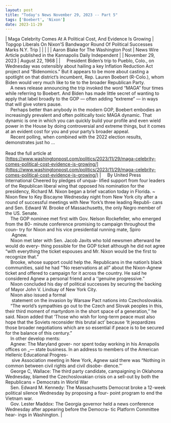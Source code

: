 ```yaml
---
layout: post
title: "Today's News November 29, 2023 -- Part 5"
tags: ['Boebert', 'Nixon']
date: 2023-11-29
---
```


| Maga Celebrity Comes At A Political Cost, And Evidence Is Growing | Topgop Liberals On Nixon’S Bandwagor   Round Of Political Successes Marks N.Y. Trip  |
|  |  |
| Aaron Blake for The Washington Post | News Wire Article published in the Kannapolis Daily Independent |
| November 29, 2023 | August 22, 1968 |
| &nbsp;&nbsp;&nbsp;&nbsp;President Biden’s trip to Pueblo, Colo., on Wednesday was ostensibly about hailing a key Inflation Reduction Act project and “Bidenomics.” But it appears to be more about casting a spotlight on that district’s incumbent, Rep. Lauren Boebert (R-Colo.), whom Biden would very much like to tie to the broader Republican Party.<br>&nbsp;&nbsp;&nbsp;&nbsp;A news release announcing the trip invoked the word “MAGA” four times while referring to Boebert. And Biden has made little secret of wanting to apply that label broadly to the GOP — often adding “extreme” — in ways that will give voters pause.<br>&nbsp;&nbsp;&nbsp;&nbsp;Perhaps better than anybody in the modern GOP, Boebert embodies an increasingly prevalent and often politically toxic MAGA dynamic. That dynamic is one in which you can quickly build your profile and even wield power in the House by doing controversial and extreme things, but it comes at an evident cost for you and your party’s broader appeal.<br>&nbsp;&nbsp;&nbsp;&nbsp;Recent polling, when combined with the 2022 election results, demonstrates just ho ...<br><br>Read the full article at<br>[https://www.washingtonpost.com/politics/2023/11/29/maga-celebrity-comes-political-cost-evidence-is-growing/](https://www.washingtonpost.com/politics/2023/11/29/maga-celebrity-comes-political-cost-evidence-is-growing/) | &nbsp;&nbsp;&nbsp;&nbsp;By United Press International Cheered by pledges of unqua- lified support from four leaders of the Republican liberal wing that opposed his nomination for the presidency, Richard M. Nixon began a brief vacation today in Florida. ~ Nixon flew to Key Biscayne Wednesday night from New York city after a round of successful meetings with New York’s three leading Republi- cans and Sen. Edward W. Brooke of Massachusetts, the only Negro member of the US. Senate.<br>&nbsp;&nbsp;&nbsp;&nbsp;The GOP nominee met first with Gov. Nelson Rockefeller, who emerged from the 80- minute conference promising to campaign throughout the coun- try for Nixon and his vice presidential running mate, Spiro<br>&nbsp;&nbsp;&nbsp;&nbsp; Agnew.<br>&nbsp;&nbsp;&nbsp;&nbsp;Nixon met later with Sen. Jacob Javits who told newsmen afterward he would do every- thing possible for the GOP ticket although he did not agree “with everything the ticket espouses and Mr. Nixon would be the first to recognize that.”<br>&nbsp;&nbsp;&nbsp;&nbsp;Brooke, whose support could help the. Republicans in the nation’s black communities, said he had “‘No reservations at all” about the Nixon-Agnew ticket and offered to campaign for it across the country. He said he considered Agnew a personal friend and a ‘‘genuine progressive.”<br>&nbsp;&nbsp;&nbsp;&nbsp;Nixon concluded his day of political successes by securing the backing of Mayor John V. Lindsay of New York City.<br>&nbsp;&nbsp;&nbsp;&nbsp;Nixon also issued a formal<br>&nbsp;&nbsp;&nbsp;&nbsp; statement on the invasion by Warsaw Pact nations into Czechoslovakia.<br>&nbsp;&nbsp;&nbsp;&nbsp;“The world’s sympathies go out to the Czech and Slovak peoples in this, their third moment of martyrdom in the short space of a generation,’’ he said. Nixon added that ‘Those who wish for long-term peace must also hope that the Soviets reconsider this brutal act’ because ‘It jeopardizes those broader negotiations which are so essential if peace is to be secured for the balance of this century.”<br>&nbsp;&nbsp;&nbsp;&nbsp;In other develop ments:<br>&nbsp;&nbsp;&nbsp;&nbsp;Agnew: The Maryland gover- nor spent today working in his Annapolis offices on _— state business. In an address to members of the American Hellenic Educational Progres-<br>&nbsp;&nbsp;&nbsp;&nbsp; sive Association meeting in New York, Agnew said there was “Nothing in common between civil rights and civil disobe- dience.”’<br>&nbsp;&nbsp;&nbsp;&nbsp;George C, Wallace: The third party candidate, campaigning in Oklahoma Wednesday, blamed the Czechoslovakian crisis on a sell-out by both the Republicans = Democrats in World War<br>&nbsp;&nbsp;&nbsp;&nbsp;Sen. Edward M. Kennedy: The Massachusetts Democrat broke a 12-week political silence Wednesday by proposing a four- point program to end the Vietnam war.<br>&nbsp;&nbsp;&nbsp;&nbsp;Gov. Lester Maddox: The Georgia governor held a news conference Wednesday after appearing before the Democra- tic Platform Committee hear- ings in Washington.  |